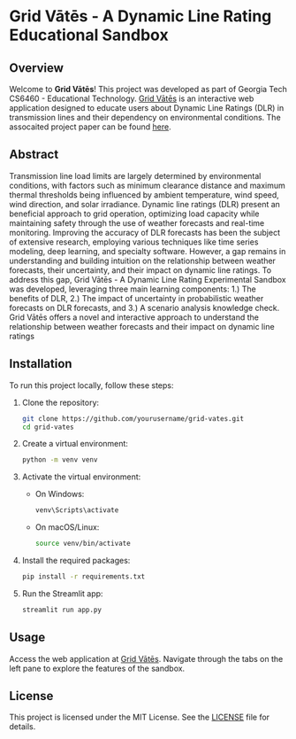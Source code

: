 # Grid Vātēs - A Dynamic Line Rating Educational Sandbox

## Overview
Welcome to **Grid Vātēs**! This project was developed as part of Georgia Tech CS6460 - Educational Technology. [Grid Vātēs](https://grid-vates.streamlit.app/) is an interactive web application designed to educate users about Dynamic Line Ratings (DLR) in transmission lines and their dependency on environmental conditions. The assocaited project paper can be found [here](Grid_Vates.pdf).

## Abstract
Transmission line load limits are largely determined by environmental conditions, with factors such as minimum clearance distance and maximum thermal thresholds being influenced by ambient temperature, wind speed, wind direction, and solar irradiance. Dynamic line ratings (DLR) present an beneficial approach to grid operation, optimizing load capacity while maintaining safety through the use of weather forecasts and real-time monitoring. Improving the accuracy of DLR forecasts has been the subject of extensive research, employing various techniques like time series modeling, deep learning, and specialty software. However, a gap remains in understanding and building intuition on the relationship between weather forecasts, their uncertainty, and their impact on dynamic line ratings. To address this gap, Grid Vātēs - A Dynamic Line Rating Experimental Sandbox was developed,  leveraging three main learning components: 1.) The benefits of DLR, 2.) The impact of uncertainty in probabilistic weather forecasts on DLR forecasts, and 3.) A scenario analysis knowledge check. Grid Vātēs offers a novel and interactive approach to understand the relationship between weather forecasts and their impact on dynamic line ratings

## Installation
To run this project locally, follow these steps:

1. Clone the repository:
    ```bash
    git clone https://github.com/yourusername/grid-vates.git
    cd grid-vates
    ```

2. Create a virtual environment:
    ```bash
    python -m venv venv
    ```

3. Activate the virtual environment:
    - On Windows:
      ```bash
      venv\Scripts\activate
      ```
    - On macOS/Linux:
      ```bash
      source venv/bin/activate
      ```

4. Install the required packages:
    ```bash
    pip install -r requirements.txt
    ```

5. Run the Streamlit app:
    ```bash
    streamlit run app.py
    ```

## Usage
Access the web application at [Grid Vātēs](https://grid-vates.streamlit.app/). Navigate through the tabs on the left pane to explore the features of the sandbox.

## License
This project is licensed under the MIT License. See the [LICENSE](LICENSE) file for details.